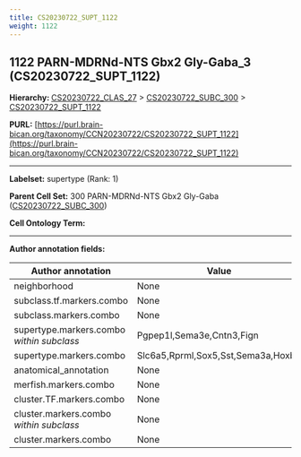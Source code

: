 ```yaml
---
title: CS20230722_SUPT_1122
weight: 1122
---
```

## 1122 PARN-MDRNd-NTS Gbx2 Gly-Gaba_3 (CS20230722_SUPT_1122)
<b>Hierarchy: </b>
[CS20230722_CLAS_27](../CS20230722_CLAS_27) >
[CS20230722_SUBC_300](../CS20230722_SUBC_300) >
[CS20230722_SUPT_1122](../CS20230722_SUPT_1122)

**PURL:** [https://purl.brain-bican.org/taxonomy/CCN20230722/CS20230722_SUPT_1122](https://purl.brain-bican.org/taxonomy/CCN20230722/CS20230722_SUPT_1122)

---


**Labelset:** supertype (Rank: 1)

**Parent Cell Set:** 300 PARN-MDRNd-NTS Gbx2 Gly-Gaba ([CS20230722_SUBC_300](../CS20230722_SUBC_300))



**Cell Ontology Term:** 

[MARKER GENES.]: #


---

[TRANSFERRED ANNOTATIONS.]: #


[AUTHOR ANNOTATION FIELDS.]: #


**Author annotation fields:**

| Author annotation | Value |
|-------------------|-------|
|neighborhood|None|
|subclass.tf.markers.combo|None|
|subclass.markers.combo|None|
|supertype.markers.combo _within subclass_|Pgpep1l,Sema3e,Cntn3,Fign|
|supertype.markers.combo|Slc6a5,Rprml,Sox5,Sst,Sema3a,Hoxb5|
|anatomical_annotation|None|
|merfish.markers.combo|None|
|cluster.TF.markers.combo|None|
|cluster.markers.combo _within subclass_|None|
|cluster.markers.combo|None|
